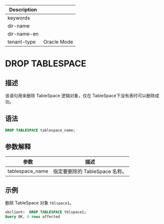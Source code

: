 | Description   |                 |
|---------------|-----------------|
| keywords      |                 |
| dir-name      |                 |
| dir-name-en   |                 |
| tenant-type   | Oracle Mode     |

# DROP TABLESPACE

## 描述

该语句用来删除 TableSpace 逻辑对象，仅在 TableSpace下没有表时可以删除成功。

## 语法

```sql
DROP TABLESPACE tablespace_name;
```

## 参数解释

|       参数        |          描述           |
|-----------------|-----------------------|
| tablespace_name | 指定要删除的 TableSpace 名称。 |

## 示例

删除 TableSpace 对象 `tblspace1`。

```sql
obclient>  DROP TABLESPACE tblspace1;
Query OK, 0 rows affected
```
